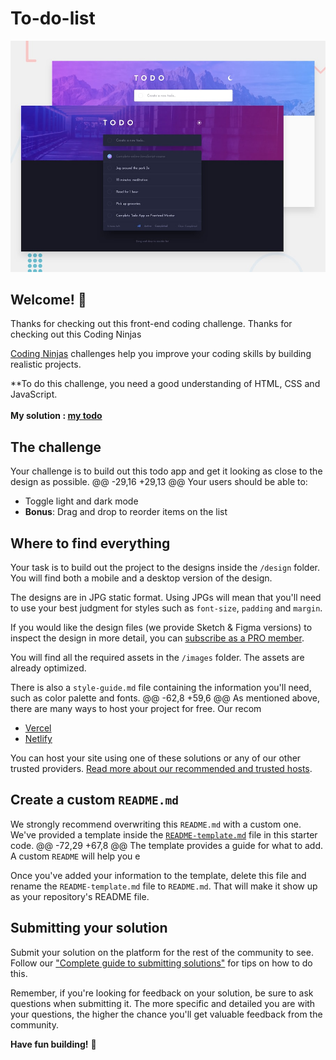 # To-do-list

![Design preview for the Todo app coding challenge](./design/desktop-preview.jpg)

## Welcome! 👋

Thanks for checking out this front-end coding challenge.
Thanks for checking out this Coding Ninjas

[Coding Ninjas](https://www.codingninjas.com/) challenges help you improve your coding skills by building realistic projects.

**To do this challenge, you need a good understanding of HTML, CSS and JavaScript.
<br><br>
**My solution : <a href="https://earnest-mooncake-f149bc.netlify.app/">my todo<a>**
## The challenge

Your challenge is to build out this todo app and get it looking as close to the design as possible.
@@ -29,16 +29,13 @@ Your users should be able to:
- Toggle light and dark mode
- **Bonus**: Drag and drop to reorder items on the list


## Where to find everything

Your task is to build out the project to the designs inside the `/design` folder. You will find both a mobile and a desktop version of the design. 

The designs are in JPG static format. Using JPGs will mean that you'll need to use your best judgment for styles such as `font-size`, `padding` and `margin`. 

If you would like the design files (we provide Sketch & Figma versions) to inspect the design in more detail, you can [subscribe as a PRO member](https://www.frontendmentor.io/pro).

You will find all the required assets in the `/images` folder. The assets are already optimized.

There is also a `style-guide.md` file containing the information you'll need, such as color palette and fonts.
@@ -62,8 +59,6 @@ As mentioned above, there are many ways to host your project for free. Our recom
- [Vercel](https://vercel.com/)
- [Netlify](https://www.netlify.com/)

You can host your site using one of these solutions or any of our other trusted providers. [Read more about our recommended and trusted hosts](https://medium.com/frontend-mentor/frontend-mentor-trusted-hosting-providers-bf000dfebe).

## Create a custom `README.md`

We strongly recommend overwriting this `README.md` with a custom one. We've provided a template inside the [`README-template.md`](./README-template.md) file in this starter code.
@@ -72,29 +67,8 @@ The template provides a guide for what to add. A custom `README` will help you e

Once you've added your information to the template, delete this file and rename the `README-template.md` file to `README.md`. That will make it show up as your repository's README file.

## Submitting your solution

Submit your solution on the platform for the rest of the community to see. Follow our ["Complete guide to submitting solutions"](https://medium.com/frontend-mentor/a-complete-guide-to-submitting-solutions-on-frontend-mentor-ac6384162248) for tips on how to do this.

Remember, if you're looking for feedback on your solution, be sure to ask questions when submitting it. The more specific and detailed you are with your questions, the higher the chance you'll get valuable feedback from the community.



**Have fun building!** 🚀
